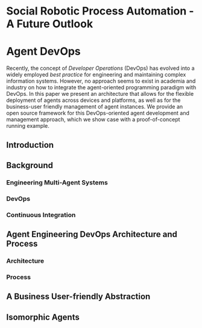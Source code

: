 # Social Robotic Process Automation - A Future Outlook


# Agent DevOps

Recently, the concept of *Developer Operations* (DevOps) has evolved into a widely employed *best practice* for engineering and maintaining complex information systems.
However, no approach seems to exist in academia and industry on how to integrate the agent-oriented programming paradigm with DevOps.
In this paper we present an architecture that allows for the flexible deployment of agents across devices and platforms, as well as for the business-user friendly management of agent instances.
We provide an open source framework for this DevOps-oriented agent development and management approach, which we show case with a proof-of-concept running example.

## Introduction

## Background

### Engineering Multi-Agent Systems

### DevOps

### Continuous Integration

## Agent Engineering DevOps Architecture and Process

### Architecture

### Process

## A Business User-friendly Abstraction

## Isomorphic Agents
